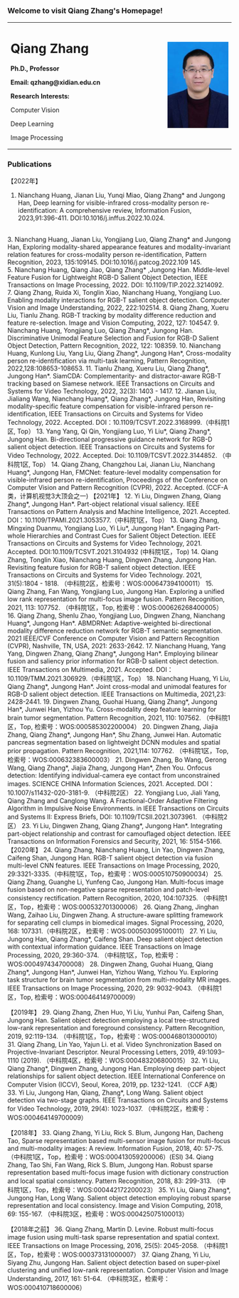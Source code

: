 ### Welcome to visit Qiang Zhang's Homepage!
<table>
  <tr>
   <td width="70%">
    <h1> Qiang Zhang </h1>
    <p><b> Ph.D., Professor </b></p>
    <p><b> Email: qzhang@xidian.edu.cn </b></p> 
    <p> <b> Research Interests: </b> </p>
    <p> Computer Vision </p>  
    <p> Deep Learning</p>  
    <p> Image Processing</p>      
   </td>
    <td width="50%">
      <img src="/Qiang_Zhang.jpg" width="100%">
   </td>
  </tr>  
</table> 

### Publications
【2022年】
1. Nianchang Huang, Jianan Liu, Yunqi Miao, Qiang Zhang* and Jungong Han, Deep learning for visible-infrared cross-modality person re-identification: A comprehensive review, Information Fusion, 2023,91:396-411. DOI:10.1016/j.inffus.2022.10.024.
<br/>
3. Nianchang Huang, Jianan Liu, Yongjiang Luo, Qiang Zhang* and Jungong Han, Exploring modality-shared appearance features and modality-invariant relation features for cross-modality person re-identification, Pattern Recognition, 2023, 135:109145. DOI:10.1016/j.patcog.2022.109 145.
<br/>
5. Nianchang Huang, Qiang Jiao, Qiang Zhang* ,Jungong Han. Middle-level Feature Fusion for Lightweight RGB-D Salient Object Detection, IEEE Transactions on Image Processing, 2022. DOI: 10.1109/TIP.2022.3214092.
<br/>
7. Qiang Zhang, Ruida Xi, Tonglin Xiao, Nianchang Huang, Yongjiang Luo. Enabling modality interactions for RGB-T salient object detection. Computer Vision and Image Understanding, 2022, 222:102514. 
8. Qiang Zhang, Xueru Liu, Tianlu Zhang. RGB-T tracking by modality difference reduction and feature re-selection. Image and Vision Computing, 2022, 127: 104547.
9. Nianchang Huang, Yongjiang Luo, Qiang Zhang*, Jungong Han. Discriminative Unimodal Feature Selection and Fusion for RGB-D Salient Object Detection, Pattern Recognition, 2022, 122: 108359. 
10. Nianchang Huang, Kunlong Liu, Yang Liu, Qiang Zhang*, Jungong Han*, Cross-modality person re-identification via multi-task learning, Pattern Recognition, 2022,128:108653-108653.
11. Tianlu Zhang, Xueru Liu, Qiang Zhang*, Jungong Han*. SiamCDA: Complementarity- and distractor-aware RGB-T tracking based on Siamese network. IEEE Transactions on Circuits and Systems for Video Technology, 2022, 32(3): 1403 - 1417. 
12. Jianan Liu, Jialiang Wang, Nianchang Huang*, Qiang Zhang*, Jungong Han, Revisiting modality-specific feature compensation for visible-infrared person re-identification, IEEE Transactions on Circuits and Systems for Video Technology, 2022. Accepted. DOI：10.1109/TCSVT.2022.3168999.（中科院1区, Top）
13. Yang Yang, Qi Qin, Yongjiang Luo, Yi Liu*, Qiang Zhang*, Jungong Han. Bi-directional progressive guidance network for RGB-D salient object detection. IEEE Transactions on Circuits and Systems for Video Technology, 2022. Accepted. Doi: 10.1109/TCSVT.2022.3144852. （中科院1区, Top）
14. Qiang Zhang, Changzhou Lai, Jianan Liu, Nianchang Huang*, Jungong Han, FMCNet: feature-level modality compensation for visible-infrared person re-identification, Proceedings of the Conference on Computer Vision and Pattern Recognition (CVPR), 2022. Accepted. (CCF-A类，计算机视觉3大顶会之一)
【2021年】
12. Yi Liu, Dingwen Zhang, Qiang Zhang*, Jungong Han*. Part-object relational visual saliency. IEEE Transactions on Pattern Analysis and Machine Intelligence, 2021. Accepted. DOI：10.1109/TPAMI.2021.3053577.（中科院1区，Top）
13. Qiang Zhang, Mingxing Duanmu, Yongjiang Luo,  Yi Liu*, Jungong Han*. Engaging Part-whole Hierarchies and Contrast Cues for Salient Object Detection. IEEE Transactions on Circuits and Systems for Video Technology, 2021. Accepted. DOI:10.1109/TCSVT.2021.3104932 (中科院1区，Top)
14. Qiang Zhang, Tonglin Xiao, Nianchang Huang, Dingwen Zhang, Jungong Han. Revisiting feature fusion for RGB-T salient object detection. IEEE Transactions on Circuits and Systems for Video Technology. 2021, 31(5):1804 - 1818. （中科院2区，检索号：WOS:000647394100011）
15. Qiang Zhang, Fan Wang, Yongjiang Luo, Jungong Han. Exploring a unified low rank representation for multi-focus image fusion. Pattern Recognition, 2021, 113: 107752. （中科院1区，Top, 检索号：WOS:000626268400005）
16. Qiang Zhang, Shenlu Zhao, Yongjiang Luo, Dingwen Zhang, Nianchang Huang*, Jungong Han*. ABMDRNet: Adaptive-weighted bi-directional modality difference reduction network for RGB-T semantic segmentation. 2021 IEEE/CVF Conference on Computer Vision and Pattern Recognition (CVPR), Nashville, TN, USA, 2021: 2633-2642.
17. Nianchang Huang, Yang Yang, Dingwen Zhang, Qiang Zhang*, Jungong Han*. Employing bilinear fusion and saliency prior information for RGB-D salient object detection. IEEE Transactions on Multimedia, 2021. Accepted. DOI：10.1109/TMM.2021.306929.（中科院1区，Top）
18. Nianchang Huang, Yi Liu, Qiang Zhang*, Jungong Han*. Joint cross-modal and unimodal features for RGB-D salient object detection. IEEE Transactions on Multimedia, 2021,23: 2428-2441. 
19. Dingwen Zhang, Guohai Huang, Qiang Zhang*, Jungong Han*, Junwei Han, Yizhou Yu. Cross-modality deep feature learning for brain tumor segmentation. Pattern Recognition, 2021, 110: 107562. （中科院1区，Top, 检索号：WOS:000585302200004）
20. Dingwen Zhang, Jiajia Zhang, Qiang Zhang*, Jungong Han*, Shu Zhang, Junwei Han. Automatic pancreas segmentation based on lightweight DCNN modules and spatial prior propagation. Pattern Recognition, 2021,114: 107762. （中科院1区，Top, 检索号：WOS:000632383600003）
21. Dingwen Zhang, Bo Wang, Gerong Wang, Qiang Zhang*, Jiajia Zhang, Jungong Han*, Zhen You. Onfocus detection: Identifying individual-camera eye contact from unconstrained images. SCIENCE CHINA Information Sciences, 2021. Accepted. DOI：10.1007/s11432-020-3181-9. （中科院2区）
22. Yongjiang Luo, Jiali Yang, Qiang Zhang and Canglong Wang. A Fractional-Order Adaptive Filtering Algorithm in Impulsive Noise Environments. in IEEE Transactions on Circuits and Systems II: Express Briefs, DOI: 10.1109/TCSII.2021.3073961. （中科院2区）
23. Yi Liu, Dingwen Zhang, Qiang Zhang*, Jungong Han*. Integrating part-object relationship and contrast for camouflaged object detection. IEEE Transactions on Information Forensics and Security, 2021, 16: 5154-5166.
【2020年】
24. Qiang Zhang, Nianchang Huang, Lin Yao, Dingwen Zhang, Caifeng Shan, Jungong Han. RGB-T salient object detection via fusion multi-level CNN features. IEEE Transactions on Image Processing, 2020, 29:3321-3335.（中科院1区，Top，检索号：WOS:000510750900034）
25. Qiang Zhang, Guanghe Li, Yunfeng Cao, Jungong Han. Multi-focus image fusion based on non-negative sparse representation and patch-level consistency rectification. Pattern Recognition, 2020, 104:107325. （中科院1区，Top，检索号：WOS:000532701300006）
26. Qiang Zhang, Jinghan Wang, Zaihao Liu, Dingwen Zhang. A structure-aware splitting framework for separating cell clumps in biomedical images. Signal Processing, 2020, 168: 107331.（中科院2区， 检索号：WOS:000503095100011）
27. Yi Liu, Jungong Han, Qiang Zhang*, Caifeng Shan. Deep salient object detection with contextual information guidance. IEEE Transactions on Image Processing, 2020, 29:360-374. （中科院1区，Top, 检索号：WOS:000497434700008）
28. Dingwen Zhang, Guohai Huang, Qiang Zhang*, Jungong Han*, Junwei Han, Yizhou Wang, Yizhou Yu. Exploring task structure for brain tumor segmentation from multi-modality MR images. IEEE Transactions on Image Processing, 2020, 29: 9032-9043. （中科院1区，Top, 检索号：WOS:000464149700009）

【2019年】
29. Qiang Zhang, Zhen Huo, Yi Liu, Yunhui Pan, Caifeng Shan, Jungong Han. Salient object detection employing a local tree-structured low-rank representation and foreground consistency. Pattern Recognition, 2019, 92:119-134. （中科院1区，Top，检索号：WOS:000468013000010）
<br/>
31. Qiang Zhang, Lin Yao, Yajun Li. et al. Video Synchronization Based on Projective-Invariant Descriptor. Neural Processing Letters, 2019, 49:1093–1110 (2019). （中科院4区，检索号：WOS:000483206800015）
32. Yi Liu, Qiang Zhang*, Dingwen Zhang, Jungong Han. Employing deep part-object relationships for salient object detection. IEEE International Conference on Computer Vision (ICCV), Seoul, Korea, 2019, pp. 1232-1241. （CCF A类）
33. Yi Liu, Jungong Han, Qiang, Zhang*, Long Wang. Salient object detection via two-stage graphs. IEEE Transactions on Circuits and Systems for Video Technology, 2019, 29(4): 1023-1037. （中科院2区，检索号：WOS:000464149700009）

【2018年】
33. Qiang Zhang, Yi Liu, Rick S. Blum, Jungong Han, Dacheng Tao, Sparse representation based multi-sensor image fusion for multi-focus and multi-modality images: A review. Information Fusion, 2018, 40: 57-75. （中科院1区，Top，检索号：WOS:000413059200006）(ESI)
34. Qiang Zhang, Tao Shi, Fan Wang, Rick S. Blum, Jungong Han. Robust sparse representation based multi-focus image fusion with dictionary construction and local spatial consistency. Pattern Recognition, 2018, 83: 299-313. （中科院1区，Top，检索号：WOS:000442172200023）
35. Yi Liu, Qiang Zhang*, Jungong Han, Long Wang. Salient object detection employing robust sparse representation and local consistency. Image and Vision Computing, 2018, 69: 155-167. （中科院3区，检索号：WOS:000425075100013）

【2018年之前】
36. Qiang Zhang, Martin D. Levine. Robust multi-focus image fusion using multi-task sparse representation and spatial context. IEEE Transactions on Image Processing, 2016, 25(5): 2045-2058. （中科院1区，Top，检索号：WOS:000373131000007）
37. Qiang Zhang, Yi Liu, Siyang Zhu, Jungong Han. Salient object detection based on super-pixel clustering and unified low-rank representation. Computer Vision and Image Understanding, 2017, 161: 51-64. （中科院3区，检索号：WOS:000410718600006）




	
